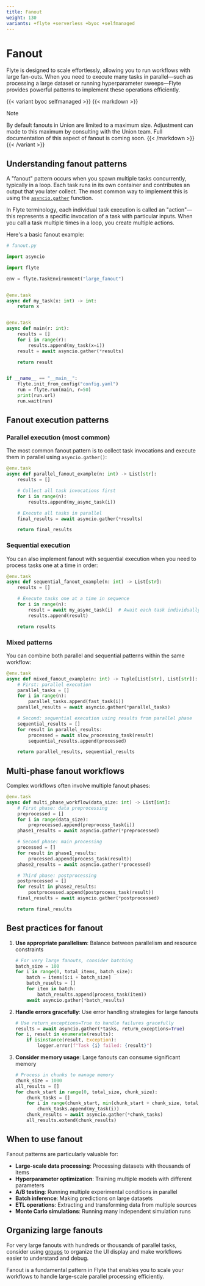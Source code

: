 ```yaml
---
title: Fanout
weight: 130
variants: +flyte +serverless +byoc +selfmanaged
---
```


# Fanout

Flyte is designed to scale effortlessly, allowing you to run workflows with large fan-outs.
When you need to execute many tasks in parallel—such as processing a large dataset or running hyperparameter sweeps—Flyte provides powerful patterns to implement these operations efficiently.

{{< variant byoc selfmanaged >}}
{{< markdown >}}
> [!NOTE]
> By default fanouts in Union are limited to a maximum size.
> Adjustment can made to this maximum by consulting with the Union team.
> Full documentation of this aspect of fanout is coming soon.
{{< /markdown >}}
{{< /variant >}}

## Understanding fanout patterns

A "fanout" pattern occurs when you spawn multiple tasks concurrently, typically in a loop.
Each task runs in its own container and contributes an output that you later collect.
The most common way to implement this is using the [`asyncio.gather`](https://docs.python.org/3/library/asyncio-task.html#asyncio.gather) function.

In Flyte terminology, each individual task execution is called an "action"—this represents a specific invocation of a task with particular inputs. When you call a task multiple times in a loop, you create multiple actions.

Here's a basic fanout example:

```python
# fanout.py

import asyncio

import flyte

env = flyte.TaskEnvironment("large_fanout")


@env.task
async def my_task(x: int) -> int:
    return x


@env.task
async def main(r: int):
    results = []
    for i in range(r):
        results.append(my_task(x=i))
    result = await asyncio.gather(*results)

    return result


if __name__ == "__main__":
    flyte.init_from_config("config.yaml")
    run = flyte.run(main, r=50)
    print(run.url)
    run.wait(run)
```

## Fanout execution patterns

### Parallel execution (most common)

The most common fanout pattern is to collect task invocations and execute them in parallel using `asyncio.gather()`:

```python
@env.task
async def parallel_fanout_example(n: int) -> List[str]:
    results = []

    # Collect all task invocations first
    for i in range(n):
        results.append(my_async_task(i))

    # Execute all tasks in parallel
    final_results = await asyncio.gather(*results)

    return final_results
```

### Sequential execution

You can also implement fanout with sequential execution when you need to process tasks one at a time in order:

```python
@env.task
async def sequential_fanout_example(n: int) -> List[str]:
    results = []

    # Execute tasks one at a time in sequence
    for i in range(n):
        result = await my_async_task(i)  # Await each task individually
        results.append(result)

    return results
```

### Mixed patterns

You can combine both parallel and sequential patterns within the same workflow:

```python
@env.task
async def mixed_fanout_example(n: int) -> Tuple[List[str], List[str]]:
    # First: parallel execution
    parallel_tasks = []
    for i in range(n):
        parallel_tasks.append(fast_task(i))
    parallel_results = await asyncio.gather(*parallel_tasks)

    # Second: sequential execution using results from parallel phase
    sequential_results = []
    for result in parallel_results:
        processed = await slow_processing_task(result)
        sequential_results.append(processed)

    return parallel_results, sequential_results
```

## Multi-phase fanout workflows

Complex workflows often involve multiple fanout phases:

```python
@env.task
async def multi_phase_workflow(data_size: int) -> List[int]:
    # First phase: data preprocessing
    preprocessed = []
    for i in range(data_size):
        preprocessed.append(preprocess_task(i))
    phase1_results = await asyncio.gather(*preprocessed)

    # Second phase: main processing
    processed = []
    for result in phase1_results:
        processed.append(process_task(result))
    phase2_results = await asyncio.gather(*processed)

    # Third phase: postprocessing
    postprocessed = []
    for result in phase2_results:
        postprocessed.append(postprocess_task(result))
    final_results = await asyncio.gather(*postprocessed)

    return final_results
```

## Best practices for fanout

1. **Use appropriate parallelism**: Balance between parallelism and resource constraints
   ```python
   # For very large fanouts, consider batching
   batch_size = 100
   for i in range(0, total_items, batch_size):
       batch = items[i:i + batch_size]
       batch_results = []
       for item in batch:
           batch_results.append(process_task(item))
       await asyncio.gather(*batch_results)
   ```

2. **Handle errors gracefully**: Use error handling strategies for large fanouts
   ```python
   # Use return_exceptions=True to handle failures gracefully
   results = await asyncio.gather(*tasks, return_exceptions=True)
   for i, result in enumerate(results):
       if isinstance(result, Exception):
           logger.error(f"Task {i} failed: {result}")
   ```

3. **Consider memory usage**: Large fanouts can consume significant memory
   ```python
   # Process in chunks to manage memory
   chunk_size = 1000
   all_results = []
   for chunk_start in range(0, total_size, chunk_size):
       chunk_tasks = []
       for i in range(chunk_start, min(chunk_start + chunk_size, total_size)):
           chunk_tasks.append(my_task(i))
       chunk_results = await asyncio.gather(*chunk_tasks)
       all_results.extend(chunk_results)
   ```

## When to use fanout

Fanout patterns are particularly valuable for:

- **Large-scale data processing**: Processing datasets with thousands of items
- **Hyperparameter optimization**: Training multiple models with different parameters
- **A/B testing**: Running multiple experimental conditions in parallel
- **Batch inference**: Making predictions on large datasets
- **ETL operations**: Extracting and transforming data from multiple sources
- **Monte Carlo simulations**: Running many independent simulation runs

## Organizing large fanouts

For very large fanouts with hundreds or thousands of parallel tasks, consider using [groups](groups.md) to organize the UI display and make workflows easier to understand and debug.

Fanout is a fundamental pattern in Flyte that enables you to scale your workflows to handle large-scale parallel processing efficiently.
